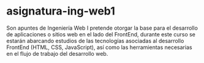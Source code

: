 # asignatura-ing-web1
Son apuntes de Ingeniería Web I pretende otorgar la base para el desarrollo de aplicaciones o sitios web en el lado del FrontEnd, durante este curso se estarán abarcando estudios de las tecnologías asociadas al desarrollo FrontEnd (HTML, CSS, JavaScript), así como las herramientas necesarias en el flujo de trabajo del desarrollo web.
